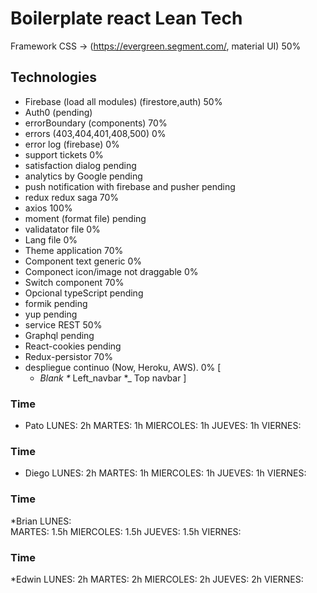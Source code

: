 # Boilerplate react Lean Tech

Framework CSS -> (https://evergreen.segment.com/, material UI) 50%

## Technologies

* Firebase (load all modules) (firestore,auth) 50%
* Auth0 (pending) 
* errorBoundary (components) 70%
* errors (403,404,401,408,500) 0%
* error log (firebase) 0%
* support tickets 0% 
* satisfaction dialog pending
* analytics by Google pending
* push notification with firebase and pusher pending
* redux  redux saga 70%
* axios 100%
* moment (format file) pending
* validatator file 0%
* Lang file 0%
* Theme application 70%
* Component text generic 0%
* Componect icon/image not draggable 0%
* Switch component 70%
* Opcional typeScript pending
* formik pending
* yup pending
* service REST 50%
* Graphql pending
* React-cookies pending
* Redux-persistor 70%
* despliegue continuo (Now, Heroku, AWS). 0%
[
  * _Blank
  *_ Left_navbar
  *_ Top navbar
]

### Time
* Pato
LUNES: 2h 
MARTES: 1h 
MIERCOLES: 1h
JUEVES: 1h
VIERNES: 

### Time
* Diego
LUNES: 2h 
MARTES: 1h 
MIERCOLES: 1h
JUEVES: 1h
VIERNES: 

### Time
*Brian 
LUNES:  
MARTES: 1.5h 
MIERCOLES: 1.5h
JUEVES: 1.5h
VIERNES:

### Time
*Edwin 
LUNES: 2h
MARTES: 2h
MIERCOLES: 2h
JUEVES: 2h
VIERNES: 

